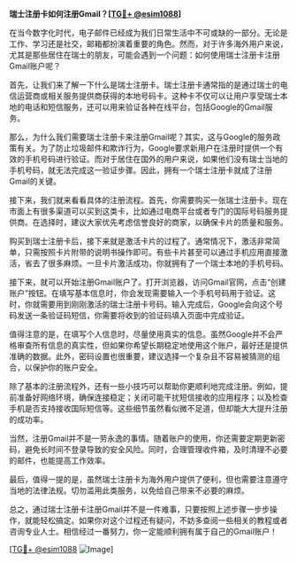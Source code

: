 **瑞士注册卡如何注册Gmail？[[TG💪+ @esim1088](https://t.me/s/esim1088)]**

在当今数字化时代，电子邮件已经成为我们日常生活中不可或缺的一部分。无论是工作、学习还是社交，邮箱都扮演着重要的角色。然而，对于许多海外用户来说，尤其是那些居住在瑞士的朋友，可能会遇到一个问题：如何使用瑞士注册卡注册Gmail账户呢？

首先，让我们来了解一下什么是瑞士注册卡。瑞士注册卡通常指的是通过瑞士的电信运营商或相关服务提供商获得的本地号码卡。这种卡不仅可以让用户享受瑞士本地的电话和短信服务，还可以用来验证各种在线平台，包括Google的Gmail服务。

那么，为什么我们需要瑞士注册卡来注册Gmail呢？其实，这与Google的服务政策有关。为了防止垃圾邮件和欺诈行为，Google要求新用户在注册时提供一个有效的手机号码进行验证。而对于居住在国外的用户来说，如果他们没有瑞士当地的手机号码，就无法完成这一验证步骤。因此，拥有一个瑞士注册卡就成了注册Gmail的关键。

接下来，我们就来看看具体的注册流程。首先，你需要购买一张瑞士注册卡。现在市面上有很多渠道可以买到这类卡，比如通过电商平台或者专门的国际号码服务提供商。在选择时，建议大家优先考虑信誉良好的商家，以确保卡片的质量和服务。

购买到瑞士注册卡后，接下来就是激活卡片的过程了。通常情况下，激活非常简单，只需按照卡片附带的说明书操作即可。有些卡片甚至可以通过手机应用直接激活，省去了很多麻烦。一旦卡片激活成功，你就拥有了一个瑞士本地的手机号码。

接下来，就可以开始注册Gmail账户了。打开浏览器，访问Gmail官网，点击“创建账户”按钮。在填写基本信息时，你会发现需要输入一个手机号码用于验证。这时，你就需要用到刚刚激活的瑞士注册卡号码。输入完成后，Google会向这个号码发送一条验证码短信，你需要将收到的验证码填入页面中完成验证。

值得注意的是，在填写个人信息时，尽量使用真实的信息。虽然Google并不会严格审查所有信息的真实性，但如果你希望长期稳定地使用这个账户，最好还是提供准确的数据。此外，密码设置也很重要，建议选择一个复杂且不容易被猜测的组合，以保护你的账户安全。

除了基本的注册流程外，还有一些小技巧可以帮助你更顺利地完成注册。例如，提前准备好网络环境，确保连接稳定；关闭可能干扰短信接收的应用程序；以及检查手机是否支持接收国际短信等。这些细节虽然看似微不足道，但却能大大提升注册的成功率。

当然，注册Gmail并不是一劳永逸的事情。随着账户的使用，你还需要定期更新密码，避免长时间不登录导致的安全风险。同时，合理管理收件箱，及时清理不必要的邮件，也能提高工作效率。

最后，值得一提的是，虽然瑞士注册卡为海外用户提供了便利，但也需要注意遵守当地的法律法规。切勿滥用此类服务，以免给自己带来不必要的麻烦。

总之，通过瑞士注册卡注册Gmail并不是一件难事，只要按照上述步骤一步步操作，就能轻松搞定。如果你对这个过程还有疑问，不妨多查阅一些相关的教程或者咨询专业人士。相信经过一番努力，你一定能顺利拥有属于自己的Gmail账户！

[[TG💪+ @esim1088](https://t.me/s/esim1088) ![Image](https://i.postimg.cc/4NQfJmqS/Snipaste-2025-05-13-00-14-12.png)]